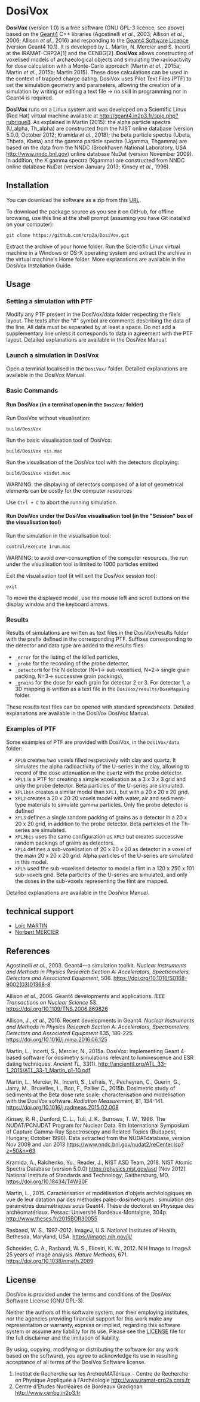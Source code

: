 # DosiVox

**DosiVox** (version 1.0) is a free software (GNU GPL-3 licence, see above) based on the [Geant4](http://geant4.org) C++ libraries (Agostinelli *et al.*, 2003; Allison *et al.*, 2006; Allison *et al.*, 2016) and responding to the [Geant4 Software Licence](http://cern.ch/geant4/license) (version Geant4 10.1). It is developed by L. Martin, N. Mercier and S. Incerti at the IRAMAT-CRP2A\[1\] and the CENBG\[2\]. **DosiVox** allows constructing of voxelised models of archaeological objects and simulating the radioactivity for dose calculation with a Monte-Carlo approach (Martin *et al.*, 2015a; Martin *et al.*, 2015b; Martin 2015). These dose calculations can be used in the context of trapped charge dating. DosiVox uses Pilot Text Files (PTF) to set the simulation geometry and parameters, allowing the creation of a simulation by writing or editing a text file -> no skill in programming nor in Geant4 is required.

**DosiVox** runs on a Linux system and was developed on a Scientific Linux (Red Hat) virtual machine available at <http://geant4.in2p3.fr/spip.php?rubrique8>. As explained in Martin (2015): the alpha particle spectra (U_alpha, Th_alpha) are constructed from the NIST online database (version 5.0.0, October 2012; Kramida *et al.*, 2018); the beta particle spectra (Ubeta, Thbeta, Kbeta) and the gamma particle spectra (Ugamma, Thgamma) are based on the data from the NNDC (Brookhaven National Laboratory, USA <http://www.nndc.bnl.gov>) online database NuDat (version November 2009). In addition, the K gamma spectra (Kgamma) are constructed from NNDC online database NuDat (version January 2013; Kinsey *et al.*, 1996).

## Installation

You can download the software as a zip from this [URL](http://github.com/crp2a/DosiVox/archive/master.zip).

To download the package source as you see it on GitHub, for offline browsing, use this line at the shell prompt (assuming you have Git installed on your computer):

``` shell
git clone https://github.com/crp2a/DosiVox.git
```

Extract the archive of your home folder. Run the Scientific Linux virtual machine in a Windows or OS-X operating system and extract the archive in the virtual machine's Home folder. More explanations are available in the DosiVox Installation Guide.

## Usage
### Setting a simulation with PTF

Modify any PTF present in the DosiVox/data folder respecting the file's layout. The texts after the "#" symbol are comments describing the data of the line. All data must be separated by at least a space. Do not add a supplementary line unless it corresponds to data in agreement with the PTF layout. Detailed explanations are available in the DosiVox Manual.

### Launch a simulation in DosiVox

Open a terminal localised in the `DosiVox/` folder. Detailed explanations are available in the DosiVox Manual.

### Basic Commands

#### Run DosiVox (in a terminal open in the `DosiVox/` folder)

Run DosiVox without visualisation:
``` shell
build/DosiVox
```

Run the basic visualisation tool of DosiVox:
``` shell
build/DosiVox vis.mac
```

Run the visualisation of the DosiVox tool with the detectors displaying:
``` shell
build/DosiVox visdet.mac
```

WARNING: the displaying of detectors composed of a lot of geometrical elements can be costly for the computer resources 

Use `Ctrl + C` to abort the running simulation.

#### Run DosiVox under the DosiVox visualisation tool (in the "Session" box of the visualisation tool)

Run the simulation in the visualisation tool:
``` shell
control/execute 1run.mac
```

WARNING: to avoid over-consumption of the computer resources, the run under the visualisation tool is limited to 1000 particles emitted

Exit the visualisation tool (it will exit the DosiVox session too):
``` shell
exit
```

To move the displayed model, use the mouse left and scroll buttons on the display window and the keyboard arrows.  

### Results

Results of simulations are written as text files in the DosiVox/results folder with the prefix defined in the corresponding PTF. Suffixes corresponding to the detector and data type are added to the results files:

* `_error` for the listing of the killed particles,
* `_probe` for the recording of the probe detector,
* `_detectorN` for the N detector (N=1-> sub-voxelised, N=2-> single grain packing, N=3-> successive grain packings),
* `_grains` for the dose for each grain for detector 2 or 3. For detector 1, a 3D mapping is written as a text file in the `DosiVox/results/DoseMapping` folder. 

These results text files can be opened with standard spreadsheets. Detailed explanations are available in the DosiVox DosiVox Manual.

### Examples of PTF

Some examples of PTF are provided with DosiVox, in the `DosiVox/data` folder:

* `XPL0` creates two voxels filled respectively with clay and quartz. It simulates the alpha radioactivity of the U-series in the clay, allowing to record of the dose attenuation in the quartz with the probe detector.
* `XPL1` is a PTF for creating a simple voxelisation as a 3 x 3 x 3 grid and only the probe detector. Beta particles of the U-series are simulated.
* `XPL1bis` creates a similar model than `XPL1`, but with a 20 x 20 x 20 grid.
* `XPL2` creates a 20 x 20  20 voxels model with water, air and sediment-type materials to simulate gamma particles. Only the probe detector is defined
* `XPL3` defines a single random packing of grains as a detector in a 20 x 20 x 20 grid, in addition to the probe detector. Beta particles of the Th-series are simulated.
* `XPL3bis` uses the same configuration as `XPL3` but creates successive random packings of grains as detectors.
* `XPL4` defines a sub-voxelisation of 20 x 20 x 20 as detector in a voxel of the main 20 x 20 x 20 grid. Alpha particles of the U-series are simulated in this model.
* `XPL5` used the sub-voxelised detector to model a flint in a 120 x 250 x 101 sub-voxels grid. Beta particles of the U-series are simulated, and only the doses in the sub-voxels representing the flint are mapped.

Detailed explanations are available in the DosiVox Manual.

## technical support

* [Loïc MARTIN](loic.martin@u-bordeaux-montaigne.fr)		
* [Norbert MERCIER](norbert.mercier@u-bordeaux-montaigne.fr)

## References

Agostinelli *et al.*, 2003. Geant4—a simulation toolkit. *Nuclear Instruments and Methods in Physics Research Section A: Accelerators, Spectrometers, Detectors and Associated Equipment*, 506. <https://doi.org/10.1016/S0168-9002(03)01368-8>

Allison *et al.*, 2006. Geant4 developments and applications. *IEEE Transactions on Nuclear Science* 53. <https://doi.org/10.1109/TNS.2006.869826>

Allison, J., *et al.*, 2016. Recent developments in Geant4. *Nuclear Instruments and Methods in Physics Research Section A: Accelerators, Spectrometers, Detectors and Associated Equipment* 835, 186-225. <https://doi.org/10.1016/j.nima.2016.06.125>

Martin, L., Incerti, S., Mercier, N., 2015a. DosiVox: Implementing Geant 4-based software for dosimetry simulations relevant to luminescence and ESR dating techniques. *Ancient TL*, 33(1). <http://ancienttl.org/ATL_33-1_2015/ATL_33-1_Martin_p1-10.pdf>

Martin, L., Mercier, N., Incerti, S., Lefrais, Y., Pecheyran, C., Guerin, G., Jarry, M., Bruxelles, L., Bon, F., Pallier C., 2015b. Dosimetric study of sediments at the Beta dose rate scale: characterisation and modelisation with the DosiVox software. *Radiation Measurement*, 81, 134-141. <https://doi.org/10.1016/j.radmeas.2015.02.008>

Kinsey, R. R., Dunford, C. L., Tuli, J. K., Burrows, T. W., 1996. The NUDAT/PCNUDAT Program for Nuclear Data. 9th International Symposium of Capture Gamma-Ray Spectroscopy and Related Topics (Budapest, Hungary; October 1996). Data extracted from the NUDATdatabase, version Nov 2009 and Jan 2013 <https://www.nndc.bnl.gov/nudat2/reCenter.jsp?z=50&n=63>

Kramida, A., Ralchenko, Yu., Reader, J., NIST ASD Team, 2018. NIST Atomic Spectra Database (version 5.0.0) <https://physics.nist.gov/asd> [Nov 2012]. National Institute of Standards and Technology, Gaithersburg, MD. <https://doi.org/10.18434/T4W30F>

Martin, L., 2015. Caractérisation et modélisation d'objets archéologiques en vue de leur datation par des méthodes paléo-dosimétriques : simulation des paramètres dosimétriques sous Geant4. Thèse de doctorat en Physique des archéomatériaux. Pessac: Université Bordeaux-Montaigne, 304p. <http://www.theses.fr/2015BOR30055>

Rasband, W. S., 1997-2012. ImageJ, U.S. National Institutes of Health, Bethesda, Maryland, USA. <https://imagej.nih.gov/ij/>

Schneider, C. A., Rasband, W. S., Eliceiri, K. W., 2012. NIH Image to ImageJ: 25 years of image analysis. *Nature Methods*, 671. <https://doi.org/10.1038/nmeth.2089>

## License

DosiVox is provided under the terms and conditions of the DosiVox Software License (GNU GPL-3).

Neither the authors of this software system, nor their employing institutes, nor the agencies providing financial support for this work make any representation or warranty, express or implied, regarding this software system or assume any liability for its use. Please see the [LICENSE](LICENSE) file for the full disclaimer and the limitation of liability.

By using, copying, modifying or distributing the software (or any work based on the software), you agree to acknowledge its use in resulting acceptance of all terms of the DosiVox Software license.

1. Institut de Recherche sur les ArchéoMATériaux - Centre de Recherche en Physique Appliquée à l'Archéologie <http://www.iramat-crp2a.cnrs.fr>
2. Centre d'Etudes Nucléaires de Bordeaux Gradignan <http://www.cenbg.in2p3.fr>

